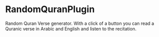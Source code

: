 # RandomQuranPlugin
Random Quran Verse generator. With a click of a button you can read a Quranic verse in Arabic and English and listen to the recitation. 
